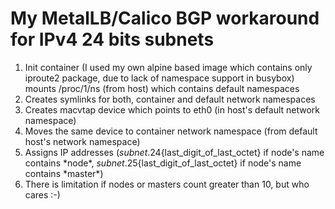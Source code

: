 # My MetalLB/Calico BGP workaround for IPv4 24 bits subnets
1. Init container (I used my own alpine based image which contains only iproute2 package, due to lack of namespace support in busybox) mounts /proc/1/ns (from host) which contains default namespaces
2. Creates symlinks for both, container and default network namespaces
3. Creates macvtap device which points to eth0 (in host's default network namespace)
4. Moves the same device to container network namespace (from default host's network namespace)
5. Assigns IP addresses (${subnet}.24${last_digit_of_last_octet} if node's name contains \*node\*, ${subnet}.25${last_digit_of_last_octet} if node's name contains \*master\*)
6. There is limitation if nodes or masters count greater than 10, but who cares :-)
